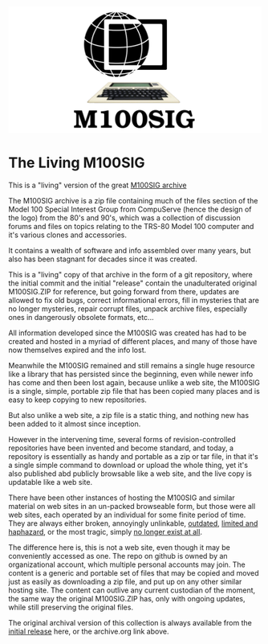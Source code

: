 ![](living_m100sig.png)
# The Living M100SIG
This is a "living" version of the great [M100SIG archive](https://archive.org/details/M100SIG)  

The M100SIG archive is a zip file containing much of the files section of the Model 100 Special Interest Group from CompuServe (hence the design of the logo) from the 80's and 90's, which was a collection of discussion forums and files on topics relating to the TRS-80 Model 100 computer and it's various clones and accessories.

It contains a wealth of software and info assembled over many years, but also has been stagnant for decades since it was created.

This is a "living" copy of that archive in the form of a git repository, where the initial commit and the initial "release" contain the unadulterated original M100SIG.ZIP for reference, but going forward from there, updates are allowed to fix old bugs, correct informational errors, fill in mysteries that are no longer mysteries, repair corrupt files, unpack archive files, especially ones in dangerously obsolete formats, etc...

All information developed since the M100SIG was created has had to be created and hosted in a myriad of different places, and many of those have now themselves expired and the info lost.

Meanwhile the M100SIG remained and still remains a single huge resource like a library that has persisted since the beginning, even while newer info has come and then been lost again, because unlike a web site, the M100SIG is a single, simple, portable zip file that has been copied many places and is easy to keep copying to new repositories.

But also unlike a web site, a zip file is a static thing, and nothing new has been added to it almost since inception.

However in the intervening time, several forms of revision-controlled repositories have been invented and become standard, and today, a repository is essentially as handy and portable as a zip or tar file, in that it's a single simple command to download or upload the whole thing, yet it's also published abd publicly browsable like a web site, and the live copy is updatable like a web site.

There have been other instances of hosting the M100SIG and similar material on web sites in an un-packed browseable form, but those were all web sites, each operated by an individual for some finite period of time. They are always either broken, annoyingly unlinkable, [outdated](http://club100.org), [limited and haphazard](http://tandy.wiki), or the most tragic, simply [no longer exist at all](https://www.mail-archive.com/m100@lists.bitchin100.com/msg15407.html).

The difference here is, this is not a web site, even though it may be conveniently accessed as one. The repo on github is owned by an organizational account, which multiple personal accounts may join. The content is a generic and portable set of files that may be copied and moved just as easily as downloading a zip file, and put up on any other similar hosting site. The content can outlive any current custodian of the moment, the same way the original M100SIG.ZIP has, only with ongoing updates, while still preserving the original files.

The original archival version of this collection is always available from the [initial release](../../releases/tag/v0) here, or the archive.org link above.
